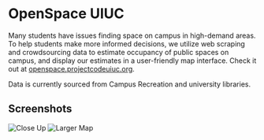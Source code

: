 # OpenSpace UIUC

Many students have issues finding space on campus in high-demand areas. To help students make more informed decisions, we utilize web scraping and crowdsourcing data to estimate occupancy of public spaces on campus, and display our estimates in a user-friendly map interface. Check it out at [openspace.projectcodeuiuc.org](https://openspace.projectcodeuiuc.org/).

Data is currently sourced from Campus Recreation and university libraries. 

## Screenshots
![Close Up](https://i.imgur.com/vI3goII.png)
![Larger Map](https://i.imgur.com/nd77zwG.png)
